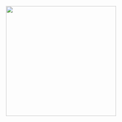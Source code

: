 
<div id="header" align="center">
<img src="https://i.giphy.com/media/v1.Y2lkPTc5MGI3NjExbmd1dHlsZDB4ZGFwamZodXZ0d21lZXZpdHBraTlreThrd2gxdmlnOCZlcD12MV9pbnRlcm5hbF9naWZfYnlfaWQmY3Q9Zw/L1R1tvI9svkIWwpVYr/giphy.gif" width="300"/>
</div>
